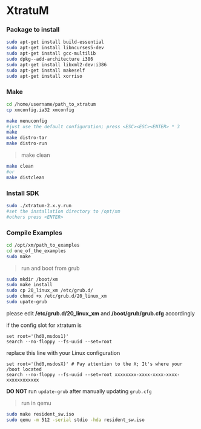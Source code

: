 # XtratuM


### Package to install

```sh
sudo apt-get install build-essential
sudo apt-get install libncurses5-dev
sudo apt-get install gcc-multilib
sudo dpkg--add-architecture i386
sudo apt-get install libxml2-dev:i386
sudo apt-get install makeself
sudo apt-get install xorriso
```

### Make

```sh
cd /home/username/path_to_xtratum
cp xmconfig.ia32 xmconfig
```

```sh
make menuconfig
#just use the default configuration; press <ESC><ESC><ENTER> * 3
make
make distro-tar
make distro-run
```

>   make clean

```sh
make clean
#or
make distclean
```

### Install SDK

```sh
sudo ./xtratum-2.x.y.run
#set the installation directory to /opt/xm
#others press <ENTER>
```

### Compile Examples

```sh
cd /opt/xm/path_to_examples
cd one_of_the_examples
sudo make
```

>   run and boot from grub

```sh
sudo mkdir /boot/xm
sudo make install
sudo cp 20_linux_xm /etc/grub.d/
sudo chmod +x /etc/grub.d/20_linux_xm
sudo upate-grub
```

please edit **/etc/grub.d/20_linux_xm** and **/boot/grub/grub.cfg** accordingly

if the config slot for xtratum is

```
set root='(hd0,msdos1)'
search --no-floppy --fs-uuid --set=root
```

replace this line with your Linux configuration

```
set root='(hd0,msdosX)' # Pay attention to the X; It's where your /boot located
search --no-floppy --fs-uuid --set=root xxxxxxxx-xxxx-xxxx-xxxx-xxxxxxxxxxxx
```

**DO NOT** run ```update-grub``` after manually updating ```grub.cfg```

>   run in qemu

```sh
sudo make resident_sw.iso
sudo qemu -m 512 -serial stdio -hda resident_sw.iso
```
